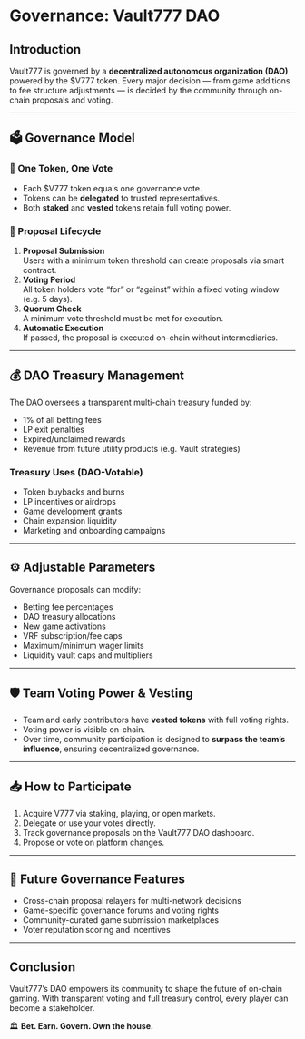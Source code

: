 # Governance: Vault777 DAO

## Introduction

Vault777 is governed by a **decentralized autonomous organization (DAO)** powered by the $V777 token. Every major decision — from game additions to fee structure adjustments — is decided by the community through on-chain proposals and voting.

---

## 🗳 Governance Model

### 🧠 One Token, One Vote

- Each $V777 token equals one governance vote.
- Tokens can be **delegated** to trusted representatives.
- Both **staked** and **vested** tokens retain full voting power.

### 🧾 Proposal Lifecycle

1. **Proposal Submission**  
   Users with a minimum token threshold can create proposals via smart contract.
2. **Voting Period**  
   All token holders vote “for” or “against” within a fixed voting window (e.g. 5 days).
3. **Quorum Check**  
   A minimum vote threshold must be met for execution.
4. **Automatic Execution**  
   If passed, the proposal is executed on-chain without intermediaries.

---

## 💰 DAO Treasury Management

The DAO oversees a transparent multi-chain treasury funded by:

- 1% of all betting fees
- LP exit penalties
- Expired/unclaimed rewards
- Revenue from future utility products (e.g. Vault strategies)

### Treasury Uses (DAO-Votable)

- Token buybacks and burns
- LP incentives or airdrops
- Game development grants
- Chain expansion liquidity
- Marketing and onboarding campaigns

---

## ⚙️ Adjustable Parameters

Governance proposals can modify:

- Betting fee percentages
- DAO treasury allocations
- New game activations
- VRF subscription/fee caps
- Maximum/minimum wager limits
- Liquidity vault caps and multipliers

---

## 🛡 Team Voting Power & Vesting

- Team and early contributors have **vested tokens** with full voting rights.
- Voting power is visible on-chain.
- Over time, community participation is designed to **surpass the team’s influence**, ensuring decentralized governance.

---

## 📥 How to Participate

1. Acquire V777 via staking, playing, or open markets.
2. Delegate or use your votes directly.
3. Track governance proposals on the Vault777 DAO dashboard.
4. Propose or vote on platform changes.

---

## 🔮 Future Governance Features

- Cross-chain proposal relayers for multi-network decisions
- Game-specific governance forums and voting rights
- Community-curated game submission marketplaces
- Voter reputation scoring and incentives

---

## Conclusion

Vault777’s DAO empowers its community to shape the future of on-chain gaming. With transparent voting and full treasury control, every player can become a stakeholder.

🏛️ **Bet. Earn. Govern. Own the house.**
